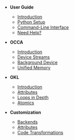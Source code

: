 - **User Guide**
  - [Introduction](/guide/user-guide/introduction)
  - [Python Setup](/guide/user-guide/python-setup)
  - [Command-Line Interface](/guide/user-guide/command-line-interface)
  - [Need Help?](/guide/user-guide/need-help)

- **OCCA**
  - [Introduction](/guide/occa/introduction)
  - [Device Streams](/guide/occa/device-streams)
  - [Background Device](/guide/occa/background-device)
  - [Unified Memory](/guide/occa/unified-memory)

- **OKL**
  - [Introduction](/guide/okl/introduction)
  - [Attributes](/guide/okl/attributes)
  - [Loops in Depth](/guide/okl/loops-in-depth)
  - [Atomics](/guide/okl/atomics)

- **Customization**
  - [Backends](/guide/customization/backends)
  - [Attributes](/guide/customization/attributes)
  - [Code Transformations](/guide/customization/code-transformations)
